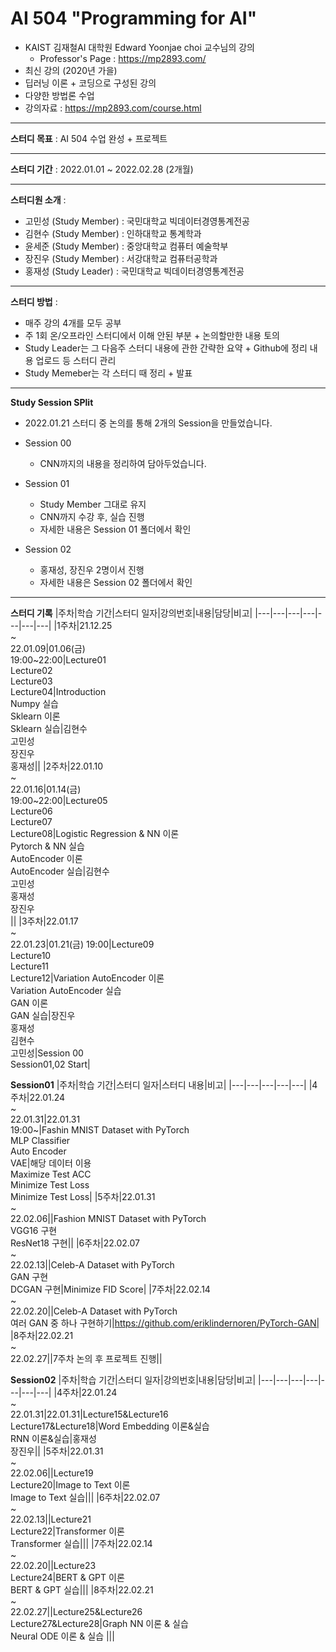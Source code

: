 # AI 504 "Programming for AI"
- KAIST 김재철AI 대학원 Edward Yoonjae choi 교수님의 강의
    - Professor's Page : https://mp2893.com/
- 최신 강의 (2020년 가을)
- 딥러닝 이론 + 코딩으로 구성된 강의
- 다양한 방법론 수업
- 강의자료 : https://mp2893.com/course.html

---

**스터디 목표** : AI 504 수업 완성 + 프로젝트

---

**스터디 기간** : 2022.01.01 ~ 2022.02.28 (2개월)

---

**스터디원 소개** :
- 고민성 (Study Member) : 국민대학교 빅데이터경영통계전공
- 김현수 (Study Member) : 인하대학교 통계학과
- 윤세준 (Study Member) : 중앙대학교 컴퓨터 예술학부
- 장진우 (Study Member) : 서강대학교 컴퓨터공학과
- 홍재성 (Study Leader)     : 국민대학교 빅데이터경영통계전공

---

**스터디 방법** : 
- 매주 강의 4개를 모두 공부
- 주 1회 온/오프라인 스터디에서 이해 안된 부분 + 논의할만한 내용 토의
- Study Leader는 그 다음주 스터디 내용에 관한 간략한 요약 + Github에 정리 내용 업로드 등 스터디 관리
- Study Memeber는 각 스터디 때 정리 + 발표

---

**Study Session SPlit**
- 2022.01.21 스터디 중 논의를 통해 2개의 Session을 만들었습니다.

- Session 00
    - CNN까지의 내용을 정리하여 담아두었습니다.

- Session 01
    - Study Member 그대로 유지
    - CNN까지 수강 후, 실습 진행
    - 자세한 내용은 Session 01 폴더에서 확인

- Session 02
    - 홍재성, 장진우 2명이서 진행
    - 자세한 내용은 Session 02 폴더에서 확인

---

**스터디 기록**
|주차|학습 기간|스터디 일자|강의번호|내용|담당|비고|
|---|---|---|---|---|---|---|
|1주차|21.12.25<br>~<br>22.01.09|01.06(금) <br>19:00~22:00|Lecture01<br>Lecture02<br>Lecture03<br>Lecture04|Introduction<br>Numpy 실습<br>Sklearn 이론<br>Sklearn 실습|김현수<br>고민성<br>장진우<br>홍재성||
|2주차|22.01.10<br>~<br>22.01.16|01.14(금) <br>19:00~22:00|Lecture05<br>Lecture06<br>Lecture07<br>Lecture08|Logistic Regression & NN 이론<br>Pytorch & NN 실습<br>AutoEncoder 이론<br>AutoEncoder 실습|김현수<br>고민성<br>홍재성<br>장진우<br>|| 
|3주차|22.01.17<br>~<br>22.01.23|01.21(금) 19:00|Lecture09<br>Lecture10<br>Lecture11<br>Lecture12|Variation AutoEncoder 이론<br>Variation AutoEncoder 실습<br> GAN 이론 <br> GAN 실습|장진우<br>홍재성<br>김현수<br>고민성|Session 00<br>Session01,02 Start|

**Session01**
|주차|학습 기간|스터디 일자|스터디 내용|비고|
|---|---|---|---|---|
|4주차|22.01.24<br> ~ <br>22.01.31|22.01.31<br>19:00~|Fashin MNIST Dataset with PyTorch<br>MLP Classifier<br>Auto Encoder<br>VAE|해당 데이터 이용<br>Maximize Test ACC<br>Minimize Test Loss<br>Minimize Test Loss|
|5주차|22.01.31<br> ~ <br>22.02.06||Fashion MNIST Dataset with PyTorch<br>VGG16 구현<br>ResNet18 구현||
|6주차|22.02.07<br> ~ <br>22.02.13||Celeb-A Dataset with PyTorch<br>GAN 구현<br>DCGAN 구현|Minimize FID Score|
|7주차|22.02.14<br> ~ <br>22.02.20||Celeb-A Dataset with PyTorch<br>여러 GAN 중 하나 구현하기|https://github.com/eriklindernoren/PyTorch-GAN|
|8주차|22.02.21<br> ~ <br>22.02.27||7주차 논의 후 프로젝트 진행||

**Session02**
|주차|학습 기간|스터디 일자|강의번호|내용|담당|비고|
|---|---|---|---|---|---|---|
|4주차|22.01.24<br>~<br>22.01.31|22.01.31|Lecture15&Lecture16<br>Lecture17&Lecture18|Word Embedding 이론&실습 <br>RNN 이론&실습|홍재성<br>장진우||
|5주차|22.01.31<br>~<br>22.02.06||Lecture19<br>Lecture20|Image to Text 이론 <br> Image to Text 실습|||
|6주차|22.02.07<br>~<br>22.02.13||Lecture21<br>Lecture22|Transformer 이론 <br> Transformer 실습|||
|7주차|22.02.14<br>~<br>22.02.20||Lecture23<br>Lecture24|BERT & GPT 이론 <br> BERT & GPT 실습|||
|8주차|22.02.21<br>~<br>22.02.27||Lecture25&Lecture26<br>Lecture27&Lecture28|Graph NN 이론 & 실습 <br> Neural ODE 이론 & 실습 |||
